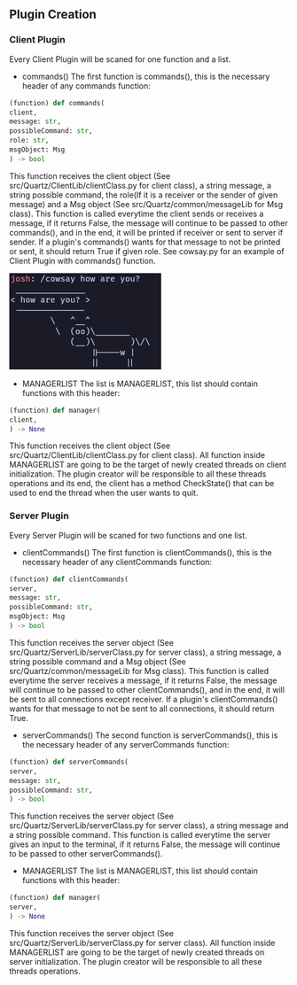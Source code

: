 ## Plugin Creation
### Client Plugin
Every Client Plugin will be scaned for one function and a list.
- commands()
The first function is commands(), this is the necessary header of any commands function:
```python
(function) def commands(
client,
message: str,
possibleCommand: str,
role: str,
msgObject: Msg
) -> bool
```
This function receives the client object (See src/Quartz/ClientLib/clientClass.py for client class), a string message, a string possible command, the role(If it is a receiver or the sender of given message) and a Msg object (See src/Quartz/common/messageLib for Msg class). This function is called everytime the client sends or receives a message, if it returns False, the message will continue to be passed to other commands(), and in the end, it will be printed if receiver or sent to server if sender. If a plugin's commands() wants for that message to not be printed or sent, it should return True if given role. See cowsay.py for an example of Client Plugin with commands() function.

![Alt text](../resources/readme-images/cowsayJosh.png?raw=true "Chat")

- MANAGERLIST
The list is MANAGERLIST, this list should contain functions with this header:
```python
(function) def manager(
client,
) -> None
```
This function receives the client object (See src/Quartz/ClientLib/clientClass.py for client class). All function inside MANAGERLIST are going to be the target of newly created threads on client initialization. The plugin creator will be responsible to all these threads operations and its end, the client has a method CheckState() that can be used to end the thread when the user wants to quit.

### Server Plugin
Every Server Plugin will be scaned for two functions and one list.
- clientCommands()
The first function is clientCommands(), this is the necessary header of any clientCommands function:
```python
(function) def clientCommands(
server,
message: str,
possibleCommand: str,
msgObject: Msg
) -> bool
```
This function receives the server object (See src/Quartz/ServerLib/serverClass.py for server class), a string message, a string possible command and a Msg object (See src/Quartz/common/messageLib for Msg class). This function is called everytime the server receives a message, if it returns False, the message will continue to be passed to other clientCommands(), and in the end, it will be sent to all connections except receiver. If a plugin's clientCommands() wants for that message to not be sent to all connections, it should return True.

- serverCommands()
The second function is serverCommands(), this is the necessary header of any serverCommands function:
```python
(function) def serverCommands(
server,
message: str,
possibleCommand: str,
) -> bool
```
This function receives the server object (See src/Quartz/ServerLib/serverClass.py for server class), a string message and a string possible command. This function is called everytime the server gives an input to the terminal, if it returns False, the message will continue to be passed to other serverCommands().
- MANAGERLIST
The list is MANAGERLIST, this list should contain functions with this header:
```python
(function) def manager(
server,
) -> None
```
This function receives the server object (See src/Quartz/ServerLib/serverClass.py for server class). All function inside MANAGERLIST are going to be the target of newly created threads on server initialization. The plugin creator will be responsible to all these threads operations.
